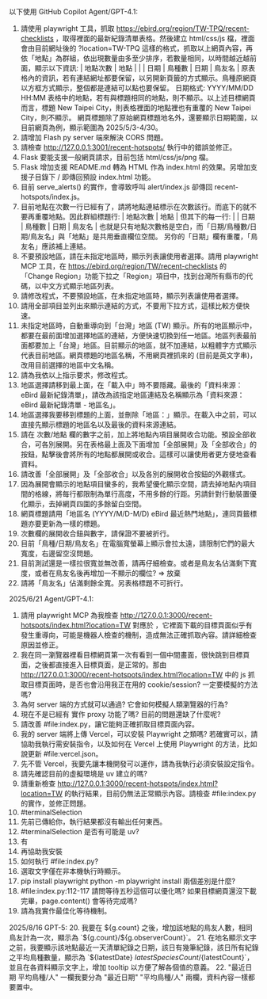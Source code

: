 以下使用 GitHub Copilot Agent/GPT-4.1:

1. 請使用 playwright 工具，抓取 https://ebird.org/region/TW-TPQ/recent-checklists ，取得裡面的最新紀錄清單表格。然後建立 html/css/js 檔，裡面會由目前網址後的 ?location=TW-TPQ 這樣的格式，抓取以上網頁內容，再依「地點」為群組，依出現數量由多至少排序，若數量相同，以時間越近越前面，顯示以下資訊:
| 地點次數 | 地點 |
|         | 日期 | 鳥種數 | 日期 | 鳥友名 |
原表格內的資訊，若有連結網址都要保留，以另開新頁籤的方式顯示。鳥種原網頁以方框方式顯示，整個都是連結可以點也要保留。
日期格式: YYYY/MM/DD HH:MM
表格中的地點，若有與標題相同的地點，則不顯示。以上述目標網頁而言，標題 New Taipei City，則表格裡面的地點裡也有重覆的 New Taipei City，則不顯示。
網頁標題除了原始網頁標題地名外，還要顯示日期範圍，以目前網頁為例，顯示範圍為 2025/5/3-4/30。
2. 請增加 Flash py server 端來解決 CORS 問題。
3. 請檢查 http://127.0.0.1:3001/recent-hotspots/ 執行中的錯誤並修正。
4. Flask 要能支援一般網頁請求，目前包括 html/css/js/png 檔。
5. Flask 增加支援 README.md 轉為 HTML 作為 index.html 的效果。另增加支援子目錄下 / 即傳回預設 index.html 功能。
6. 目前 serve_alerts() 的實作，會導致呼叫 alert/index.js 卻傳回 recent-hotspots/index.js。
7. 目前地點在次數一行已經有了，請將地點連結標示在次數該行。而底下的就不要再重覆地點。因此群組標題行:
| 地點次數 | 地點                         |
但其下的每一行:
|         | 日期 | 鳥種數 | 日期 | 鳥友名 |
也就是只有地點次數格是空白，而「日期/鳥種數/日期/鳥友名」與「地點」是共用垂直欄位空間。
另你的「日期」欄有重覆，「鳥友名」應該補上連結。
8. 不要預設地區，請在未指定地區時，顯示列表讓使用者選擇。請用 playwright MCP 工具，在 https://ebird.org/region/TW/recent-checklists 的「Change Region」功能下拉之「Region」項目中，找到台灣所有縣市的代碼，以中文方式顯示地區列表。
9. 請修改程式，不要預設地區，在未指定地區時，顯示列表讓使用者選擇。
10. 請用全部項目並列出來顯示連結的方式，不要用下拉方式，這樣比較方便快速。
11. 未指定地區時，自動重導向到「台灣」地區 (TW) 顯示。所有的地區顯示中，都要在最前面增加選擇地區的連結，方便快速切換到任一地區。地區列表最前面都要加上「台灣」地區。目前顯示的地區，就不加連結，以粗體字方式顯示代表目前地區。網頁標題的地區名稱，不用網頁裡抓來的 (目前是英文字串)，改用目前選擇的地區中文名稱。
12. 請為我依以上指示要求，修改程式。
13. 地區選擇請移到最上面，在「載入中」時不要隱藏。最後的「資料來源：eBird 最新紀錄清單」，請改為該指定地區連結及名稱顯示為「資料來源：eBird 最新紀錄清單 - 地區名」。
14. 地區選擇我要移到標題的上面，並刪除「地區：」顯示。在載入中之前，可以直接先顯示標題的地區名以及最後的資料來源連結。
15. 請在 次數/地點 欄的數字之前，加上將地點內項目展開收合功能。預設全部收合，可各別展開。另在表格最上面及下面增加「全部展開」及「全部收合」的按鈕，點擊後會將所有的地點都展開或收合。這樣可以讓使用者更方便地查看資料。
16. 請改善「全部展開」及「全部收合」以及各別的展開收合按鈕的外觀樣式。
17. 因為展開會顯示的地點項目蠻多的，我希望優化顯示空間，請去掉地點內項目間的格線，將每行都限制為單行高度，不用多餘的行距。另請針對行動裝置優化顯示，去掉網頁四圍的多餘留白空間。
18. 網頁標題請用「地區名 (YYYY/M/D-M/D) eBird 最近熱門地點」，連同頁籤標題亦要更新為一樣的標題。
19. 次數欄的展開收合鈕與數字，請保證不要被折行。
20. 目前「鳥種/日期/鳥友名」在電腦寬螢幕上顯示會拉太遠，請限制它們的最大寬度，右邊留空沒問題。
21. 目前測試還是一樣拉很寬並無改善，請再仔細檢查。或者是鳥友名佔滿剩下寬度，或者在鳥友名後再增加一不顯示的欄位?
    => 放棄
22. 請將「鳥友名」佔滿剩餘全寬。另表格標題不可折行。

2025/6/21 Agent/GPT-4.1:
1. 請用 playwright MCP 為我檢查 http://127.0.0.1:3000/recent-hotspots/index.html?location=TW 對應於 ，它裡面下載的目標頁面似乎有發生重導向，可能是機器人檢查的機制，造成無法正確抓取內容。請詳細檢查原因並修正。
2. 我在同一瀏覽器裡看目標網頁第一次有看到一個中間畫面，很快跳到目標頁面，之後都直接進入目標頁面，是正常的。那由 http://127.0.0.1:3000/recent-hotspots/index.html?location=TW 中的 js 抓取目標頁面時，是否也會沿用我正在用的 cookie/session? 一定要模擬的方法嗎?
3. 為何 server 端的方式就可以通過? 它會如何模擬人類瀏覽器的行為?
4. 現在不是已經有 實作 proxy 功能了嗎? 目前的問題還缺了什麼呢?
5. 請改善 #file:index.py，讓它能夠正確抓取目標頁面內容。
6. 我的 server 端將上傳 Vercel，可以安裝 Playwright 之類嗎? 若確實可以，請協助我執行需安裝指令，以及如何在 Vercel 上使用 Playwright 的方法，比如說更新 #file:vercel.json。
7. 先不管 Vercel，我要先讓本機開發可以運作，請為我執行必須安裝設定指令。
8. 請先確認目前的虛擬環境是 uv 建立的嗎?
9. 請重新檢查 http://127.0.0.1:3000/recent-hotspots/index.html?location=TW 的執行結果，目前仍無法正常顯示內容。請檢查 #file:index.py 的實作，並修正問題。
10. #terminalSelection
11. 先前已傳給你，執行結果都沒有輸出任何東西。
12. #terminalSelection 是否有可能是 uv?
13. 有
14. 再協助我安裝
15. 如何執行 #file:index.py?
16. 選取文字僅在非本機執行時顯示。
17. pip install playwright
python -m playwright install
兩個差別是什麼?
18. #file:index.py:112-117 請問等待五秒這個可以優化嗎? 如果目標網頁還沒下載完畢，page.content() 會等待完成嗎?
19. 請為我實作最佳化等待機制。

2025/8/16 GPT-5:
20. 我要在 ${g.count} 之後，增加該地點的鳥友人數，相同鳥友計為一次，顯示為 `${g.count}/${g.observerCount}`。
21. 在地名顯示文字之前，我要顯示該地點最近一天清單紀錄之日期，該日有幾筆紀錄，該日所有紀錄之平均鳥種數量，顯示為 `${latestDate} ${latestSpeciesCount}/${latestCount}`，並且在各資料顯示文字上，增加 tooltip 以方便了解各個值的意義。
22. "最近日期 平均鳥種/人" 一欄我要分為 "最近日期" "平均鳥種/人" 兩欄，資料內容一樣都要置中。